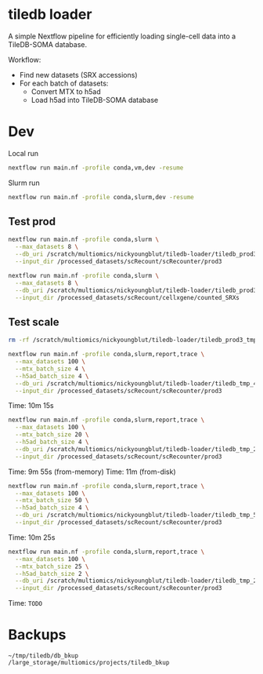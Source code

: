 tiledb loader
=============

A simple Nextflow pipeline for efficiently loading single-cell data into a TileDB-SOMA database.

Workflow:
* Find new datasets (SRX accessions)
* For each batch of datasets:
  * Convert MTX to h5ad
  * Load h5ad into TileDB-SOMA database



# Dev

Local run

```bash
nextflow run main.nf -profile conda,vm,dev -resume
```

Slurm run

```bash
nextflow run main.nf -profile conda,slurm,dev -resume
```

## Test prod

```bash
nextflow run main.nf -profile conda,slurm \
  --max_datasets 8 \
  --db_uri /scratch/multiomics/nickyoungblut/tiledb-loader/tiledb_prod3_tmp \
  --input_dir /processed_datasets/scRecount/scRecounter/prod3
```

```bash
nextflow run main.nf -profile conda,slurm \
  --max_datasets 8 \
  --db_uri /scratch/multiomics/nickyoungblut/tiledb-loader/tiledb_prod3_tmp \
  --input_dir /processed_datasets/scRecount/cellxgene/counted_SRXs
```

## Test scale

```bash
rm -rf /scratch/multiomics/nickyoungblut/tiledb-loader/tiledb_prod3_tmp
```

```bash
nextflow run main.nf -profile conda,slurm,report,trace \
  --max_datasets 100 \
  --mtx_batch_size 4 \
  --h5ad_batch_size 4 \
  --db_uri /scratch/multiomics/nickyoungblut/tiledb-loader/tiledb_tmp_4-4 \
  --input_dir /processed_datasets/scRecount/scRecounter/prod3
```

Time: 10m 15s

```bash
nextflow run main.nf -profile conda,slurm,report,trace \
  --max_datasets 100 \
  --mtx_batch_size 20 \
  --h5ad_batch_size 4 \
  --db_uri /scratch/multiomics/nickyoungblut/tiledb-loader/tiledb_tmp_20-4 \
  --input_dir /processed_datasets/scRecount/scRecounter/prod3
```

Time: 9m 55s (from-memory)
Time: 11m (from-disk)

```bash
nextflow run main.nf -profile conda,slurm,report,trace \
  --max_datasets 100 \
  --mtx_batch_size 50 \
  --h5ad_batch_size 4 \
  --db_uri /scratch/multiomics/nickyoungblut/tiledb-loader/tiledb_tmp_50-4 \
  --input_dir /processed_datasets/scRecount/scRecounter/prod3
```

Time: 10m 25s


```bash
nextflow run main.nf -profile conda,slurm,report,trace \
  --max_datasets 100 \
  --mtx_batch_size 25 \
  --h5ad_batch_size 2 \
  --db_uri /scratch/multiomics/nickyoungblut/tiledb-loader/tiledb_tmp_25-2 \
  --input_dir /processed_datasets/scRecount/scRecounter/prod3
```

Time: `TODO`


# Backups

```console
~/tmp/tiledb/db_bkup
/large_storage/multiomics/projects/tiledb_bkup
```
